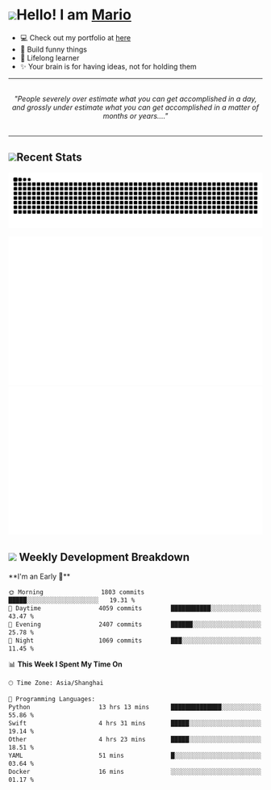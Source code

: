 <h1><a href = "#"><img src="https://media.giphy.com/media/VgCDAzcKvsR6OM0uWg/giphy.gif" width="50"></a><span>Hello! I am <a href="https://github.com/mario1in">Mario</a></span></h1>

- 💻 Check out my portfolio at [here](https://shixiong.name)
- 🔨 Build funny things
- 🚀 Lifelong learner
- ✨ Your brain is for having ideas, not for holding them

<hr/>
<br/>
<div align="center">
<i>"People severely over estimate what you can get accomplished in a day, and grossly under estimate what you can get accomplished in a matter of months or years...." </i>
</div>
<br/>
<hr/>

<h2 align="left">
  <a href="#"><img src="https://emojis.slackmojis.com/emojis/images/1643514389/3643/cool-doge.gif?1643514389" height="30"></a>Recent Stats
</h2>

<picture>
  <source
    media="(prefers-color-scheme: dark)"
    srcset="https://raw.githubusercontent.com/mario1in/mario1in/output/github-contribution-grid-snake-dark.svg"
  />
  <source
    media="(prefers-color-scheme: light)"
    srcset="https://raw.githubusercontent.com/mario1in/mario1in/output/github-contribution-grid-snake.svg"
  />
  <img
    alt="github contribution grid snake animation"
    src="https://raw.githubusercontent.com/mario1in/mario1in/output/github-contribution-grid-snake.svg"
  />
</picture>

![overview](https://raw.githubusercontent.com/mario1in/mario1in/stats-output/generated/overview.svg)
![languages](https://raw.githubusercontent.com/mario1in/mario1in/stats-output/generated/languages.svg)

<h2 align="left">
  <a href="#"><img src="https://emojis.slackmojis.com/emojis/images/1643514062/184/nyancat_big.gif?1643514062" height="30"></a> Weekly Development Breakdown
</h2>
<!--START_SECTION:waka-->
**I'm an Early 🐤** 

```text
🌞 Morning                1803 commits        █████░░░░░░░░░░░░░░░░░░░░   19.31 % 
🌆 Daytime                4059 commits        ███████████░░░░░░░░░░░░░░   43.47 % 
🌃 Evening                2407 commits        ██████░░░░░░░░░░░░░░░░░░░   25.78 % 
🌙 Night                  1069 commits        ███░░░░░░░░░░░░░░░░░░░░░░   11.45 % 
```


📊 **This Week I Spent My Time On** 

```text
🕑︎ Time Zone: Asia/Shanghai

💬 Programming Languages: 
Python                   13 hrs 13 mins      ██████████████░░░░░░░░░░░   55.86 % 
Swift                    4 hrs 31 mins       █████░░░░░░░░░░░░░░░░░░░░   19.14 % 
Other                    4 hrs 23 mins       █████░░░░░░░░░░░░░░░░░░░░   18.51 % 
YAML                     51 mins             █░░░░░░░░░░░░░░░░░░░░░░░░   03.64 % 
Docker                   16 mins             ░░░░░░░░░░░░░░░░░░░░░░░░░   01.17 % 
```


<!--END_SECTION:waka-->

